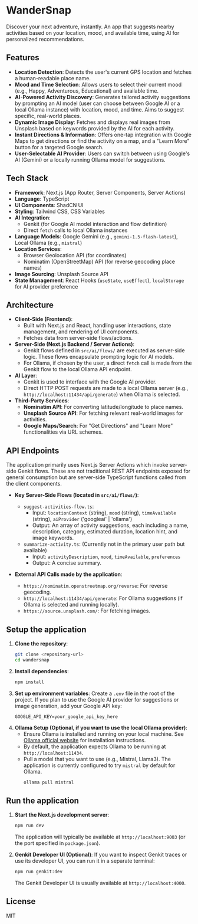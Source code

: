 # WanderSnap

Discover your next adventure, instantly.
An app that suggests nearby activities based on your location, mood, and available time, using AI for personalized recommendations.

## Features

- **Location Detection**: Detects the user's current GPS location and fetches a human-readable place name.
- **Mood and Time Selection**: Allows users to select their current mood (e.g., Happy, Adventurous, Educational) and available time.
- **AI-Powered Activity Discovery**: Generates tailored activity suggestions by prompting an AI model (user can choose between Google AI or a local Ollama instance) with location, mood, and time. Aims to suggest specific, real-world places.
- **Dynamic Image Display**: Fetches and displays real images from Unsplash based on keywords provided by the AI for each activity.
- **Instant Directions & Information**: Offers one-tap integration with Google Maps to get directions or find the activity on a map, and a "Learn More" button for a targeted Google search.
- **User-Selectable AI Provider**: Users can switch between using Google's AI (Gemini) or a locally running Ollama model for suggestions.

## Tech Stack

- **Framework**: Next.js (App Router, Server Components, Server Actions)
- **Language**: TypeScript
- **UI Components**: ShadCN UI
- **Styling**: Tailwind CSS, CSS Variables
- **AI Integration**:
    - Genkit (for Google AI model interaction and flow definition)
    - Direct `fetch` calls to local Ollama instances
- **Language Models**: Google Gemini (e.g., `gemini-1.5-flash-latest`), Local Ollama (e.g., `mistral`)
- **Location Services**:
    - Browser Geolocation API (for coordinates)
    - Nominatim (OpenStreetMap) API (for reverse geocoding place names)
- **Image Sourcing**: Unsplash Source API
- **State Management**: React Hooks (`useState`, `useEffect`), `localStorage` for AI provider preference

## Architecture

- **Client-Side (Frontend)**:
    - Built with Next.js and React, handling user interactions, state management, and rendering of UI components.
    - Fetches data from server-side flows/actions.
- **Server-Side (Next.js Backend / Server Actions)**:
    - Genkit flows defined in `src/ai/flows/` are executed as server-side logic. These flows encapsulate prompting logic for AI models.
    - For Ollama, if chosen by the user, a direct `fetch` call is made from the Genkit flow to the local Ollama API endpoint.
- **AI Layer**:
    - Genkit is used to interface with the Google AI provider.
    - Direct HTTP POST requests are made to a local Ollama server (e.g., `http://localhost:11434/api/generate`) when Ollama is selected.
- **Third-Party Services**:
    - **Nominatim API**: For converting latitude/longitude to place names.
    - **Unsplash Source API**: For fetching relevant real-world images for activities.
    - **Google Maps/Search**: For "Get Directions" and "Learn More" functionalities via URL schemes.

## API Endpoints

The application primarily uses Next.js Server Actions which invoke server-side Genkit flows. These are not traditional REST API endpoints exposed for general consumption but are server-side TypeScript functions called from the client components.

- **Key Server-Side Flows (located in `src/ai/flows/`)**:
    - `suggest-activities-flow.ts`:
        - Input: `locationContext` (string), `mood` (string), `timeAvailable` (string), `aiProvider` ('googleai' | 'ollama')
        - Output: An array of activity suggestions, each including a name, description, category, estimated duration, location hint, and image keywords.
    - `summarize-activity.ts`: (Currently not in the primary user path but available)
        - Input: `activityDescription`, `mood`, `timeAvailable`, `preferences`
        - Output: A concise summary.

- **External API Calls made by the application**:
    - `https://nominatim.openstreetmap.org/reverse`: For reverse geocoding.
    - `http://localhost:11434/api/generate`: For Ollama suggestions (if Ollama is selected and running locally).
    - `https://source.unsplash.com/`: For fetching images.

## Setup the application

1.  **Clone the repository**:
    ```bash
    git clone <repository-url>
    cd wandersnap
    ```
2.  **Install dependencies**:
    ```bash
    npm install
    ```
3.  **Set up environment variables**:
    Create a `.env` file in the root of the project. If you plan to use the Google AI provider for suggestions or image generation, add your Google API key:
    ```env
    GOOGLE_API_KEY=your_google_api_key_here
    ```
4.  **Ollama Setup (Optional, if you want to use the local Ollama provider)**:
    *   Ensure Ollama is installed and running on your local machine. See [Ollama official website](https://ollama.com/) for installation instructions.
    *   By default, the application expects Ollama to be running at `http://localhost:11434`.
    *   Pull a model that you want to use (e.g., Mistral, Llama3). The application is currently configured to try `mistral` by default for Ollama.
        ```bash
        ollama pull mistral
        ```

## Run the application

1.  **Start the Next.js development server**:
    ```bash
    npm run dev
    ```
    The application will typically be available at `http://localhost:9003` (or the port specified in `package.json`).

2.  **Genkit Developer UI (Optional)**:
    If you want to inspect Genkit traces or use its developer UI, you can run it in a separate terminal:
    ```bash
    npm run genkit:dev
    ```
    The Genkit Developer UI is usually available at `http://localhost:4000`.

## License
MIT
